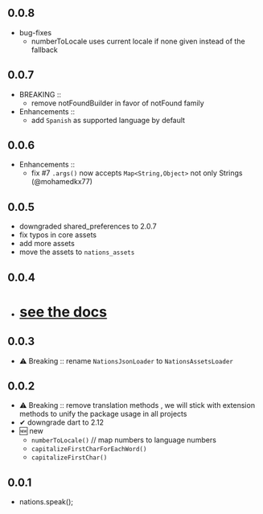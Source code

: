 ## 0.0.8

- bug-fixes
  - numberToLocale uses current locale if none given instead of the fallback

## 0.0.7

- BREAKING ::
  - remove notFoundBuilder in favor of notFound family
- Enhancements ::
  - add `Spanish` as supported language by default

## 0.0.6

- Enhancements ::
  - fix #7 `.args()` now accepts `Map<String,Object>` not only Strings (@mohamedkx77)

## 0.0.5

- downgraded shared_preferences to 2.0.7
- fix typos in core assets
- add more assets
- move the assets to `nations_assets`

## 0.0.4

- # [see the docs](https://flutterqueen.github.io/website/)

## 0.0.3

- ⚠ Breaking :: rename `NationsJsonLoader` to `NationsAssetsLoader`

## 0.0.2

- ⚠ Breaking :: remove translation methods , we will stick with extension methods to unify the package usage in all projects
- ✔ downgrade dart to 2.12
- 🆕 new
  - `numberToLocale()` // map numbers to language numbers
  - `capitalizeFirstCharForEachWord()`
  - `capitalizeFirstChar()`

## 0.0.1

- nations.speak();
